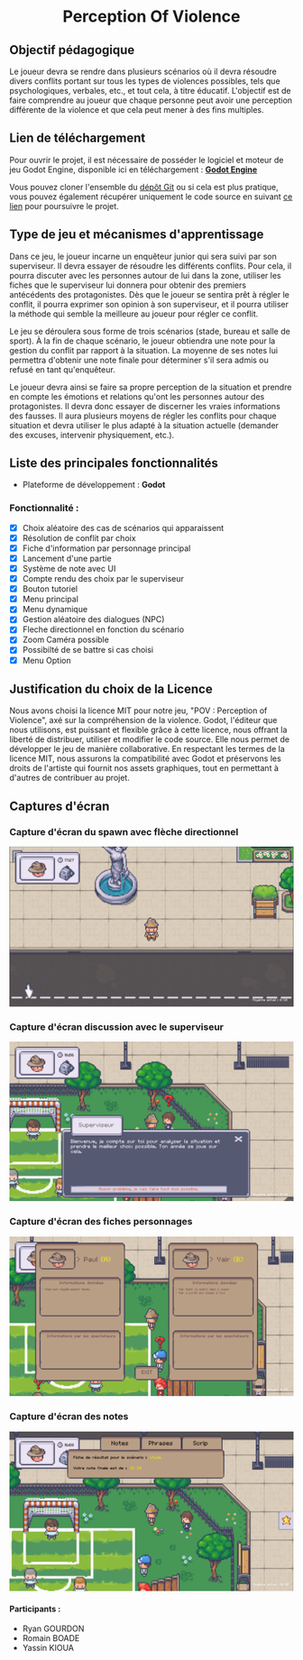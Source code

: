 # <div align="center">Perception Of Violence</div>

## Objectif pédagogique

Le joueur devra se rendre dans plusieurs scénarios où il devra résoudre divers conflits portant sur tous les types de violences possibles, tels que psychologiques, verbales, etc., et tout cela, à titre éducatif. L'objectif est de faire comprendre au joueur que chaque personne peut avoir une perception différente de la violence et que cela peut mener à des fins multiples.

## Lien de téléchargement

Pour ouvrir le projet, il est nécessaire de posséder le logiciel et moteur de jeu Godot Engine, disponible ici en téléchargement : **[Godot Engine](https://godotengine.org/download)**

Vous pouvez cloner l'ensemble du [dépôt Git](https://github.com/yassinkioua/Jeu_serieux_POV)  ou si cela est plus pratique, vous pouvez également récupérer uniquement le code source en suivant [ce lien](./src) pour poursuivre le projet.

## Type de jeu et mécanismes d'apprentissage

Dans ce jeu, le joueur incarne un enquêteur junior qui sera suivi par son superviseur. Il devra essayer de résoudre les différents conflits. Pour cela, il pourra discuter avec les personnes autour de lui dans la zone, utiliser les fiches que le superviseur lui donnera pour obtenir des premiers antécédents des protagonistes. Dès que le joueur se sentira prêt à régler le conflit, il pourra exprimer son opinion à son superviseur, et il pourra utiliser la méthode qui semble la meilleure au joueur pour régler ce conflit.

Le jeu se déroulera sous forme de trois scénarios (stade, bureau et salle de sport). À la fin de chaque scénario, le joueur obtiendra une note pour la gestion du conflit par rapport à la situation. La moyenne de ses notes lui permettra d'obtenir une note finale pour déterminer s'il sera admis ou refusé en tant qu'enquêteur.

Le joueur devra ainsi se faire sa propre perception de la situation et prendre en compte les émotions et relations qu'ont les personnes autour des protagonistes. Il devra donc essayer de discerner les vraies informations des fausses. Il aura plusieurs moyens de régler les conflits pour chaque situation et devra utiliser le plus adapté à la situation actuelle (demander des excuses, intervenir physiquement, etc.).

## Liste des principales fonctionnalités

- Plateforme de développement : **Godot**

### Fonctionnalité :

- [x] Choix aléatoire des cas de scénarios qui apparaissent
- [x] Résolution de conflit par choix
- [x] Fiche d'information par personnage principal
- [x] Lancement d'une partie
- [x] Système de note avec UI 
- [x] Compte rendu des choix par le superviseur
- [x] Bouton tutoriel
- [x] Menu principal
- [x] Menu dynamique
- [x] Gestion aléatoire des dialogues (NPC)
- [x] Fleche directionnel en fonction du scénario
- [x] Zoom Caméra possible
- [x] Possibilté de se battre si cas choisi
- [x] Menu Option

## Justification du choix de la Licence

Nous avons choisi la licence MIT pour notre jeu, "POV : Perception of Violence", axé sur la compréhension de la violence. Godot, l'éditeur que nous utilisons, est puissant et flexible grâce à cette licence, nous offrant la liberté de distribuer, utiliser et modifier le code source. Elle nous permet de développer le jeu de manière collaborative. En respectant les termes de la licence MIT, nous assurons la compatibilité avec Godot et préservons les droits de l'artiste qui fournit nos assets graphiques, tout en permettant à d'autres de contribuer au projet.

## Captures d'écran

### Capture d'écran du spawn avec flèche directionnel
![Screenshot spawn et fleche](Capture_ecran/spawn.png)

### Capture d'écran discussion avec le superviseur
![Screenshot discussion superviseur](Capture_ecran/discussion_superviseur.png)

### Capture d'écran des fiches personnages
![Screenshot fiche personnage](Capture_ecran/fiche.png)

### Capture d'écran des notes
![Screenshot note](Capture_ecran/note.png)


#### Participants :

- Ryan GOURDON
- Romain BOADE
- Yassin KIOUA

